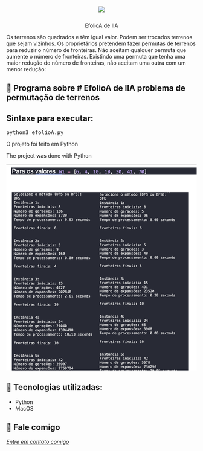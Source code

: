 <h1 align="center">
    <img width="600" src="cplusplus-2.png" />
</h1>


<p align="center">
EfolioA de IIA
    
Os terrenos são quadrados e têm igual valor. Podem ser trocados terrenos que sejam vizinhos. Os proprietários pretendem fazer permutas de terrenos para reduzir o número de fronteiras. Não aceitam qualquer permuta que aumente o número de fronteiras. Existindo uma permuta que tenha uma maior redução do número de fronteiras, não aceitam uma outra com um menor redução:
</p>

📌 Programa sobre # EfolioA de IIA
problema de permutação de terrenos
------------------


## Sintaxe para executar:
<pre>python3 efolioA.py</pre>


O projeto foi feito em Python


The project was done with Python


<img src="tela.png" alt="page-home">


🔧 Tecnologias utilizadas:
------------------

- Python
- MacOS

💬 Fale comigo
------------------
[*Entre em contato comigo*](https://www.linkedin.com/in/ivo-baptista-3712144/)

